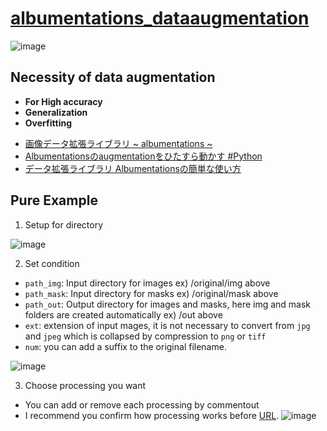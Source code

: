 # [albumentations_dataaugmentation](https://albumentations.ai/)

![image](https://github.com/user-attachments/assets/561205ad-e335-4a5f-bc38-6ba826b99de0)


## Necessity of data augmentation
- **For High accuracy**
- **Generalization**
- **Overfitting**
* [画像データ拡張ライブラリ ~ albumentations ~](https://qiita.com/Takayoshi_Makabe/items/79c8a5ba692aa94043f7)
* [Albumentationsのaugmentationをひたすら動かす #Python](https://qiita.com/kurilab/items/b69e1be8d0224ae139ad)
* [データ拡張ライブラリ Albumentationsの簡単な使い方](https://zenn.dev/yuto_mo/articles/266cad53af37db)

## Pure Example
1. Setup for directory

![image](https://github.com/user-attachments/assets/8e6b4840-116f-4ea0-a0e1-f1898ea029e9)


2. Set condition
* `path_img`: Input directory for images ex) /original/img above
* `path_mask`: Input directory for masks ex) /original/mask above
* `path_out`: Output directory for images and masks, here img and mask folders are created automatically ex) /out above
* `ext`: extension of input mages, it is not necessary to convert from `jpg` and `jpeg` which is collapsed by compression to `png` or `tiff`
* `num`: you can add a suffix to the original filename.

![image](https://github.com/user-attachments/assets/545fa176-4919-4b1e-9acb-91443a4bb8bb)

3. Choose processing you want
* You can add or remove each processing by commentout
* I recommend you confirm how processing works before [URL](https://albumentations.ai/docs/getting_started/transforms_and_targets/).
![image](https://github.com/user-attachments/assets/d6fa60b9-4cea-4854-90f4-8dc9e97b22c3)
